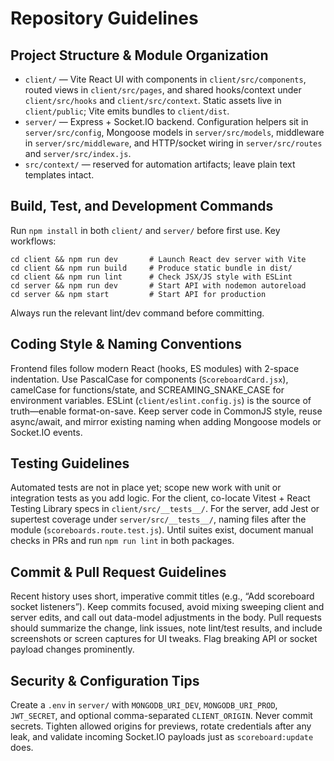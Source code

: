 # Repository Guidelines

## Project Structure & Module Organization
- `client/` — Vite React UI with components in `client/src/components`, routed views in `client/src/pages`, and shared hooks/context under `client/src/hooks` and `client/src/context`. Static assets live in `client/public`; Vite emits bundles to `client/dist`.
- `server/` — Express + Socket.IO backend. Configuration helpers sit in `server/src/config`, Mongoose models in `server/src/models`, middleware in `server/src/middleware`, and HTTP/socket wiring in `server/src/routes` and `server/src/index.js`.
- `src/context/` — reserved for automation artifacts; leave plain text templates intact.

## Build, Test, and Development Commands
Run `npm install` in both `client/` and `server/` before first use. Key workflows:
```
cd client && npm run dev       # Launch React dev server with Vite
cd client && npm run build     # Produce static bundle in dist/
cd client && npm run lint      # Check JSX/JS style with ESLint
cd server && npm run dev       # Start API with nodemon autoreload
cd server && npm start         # Start API for production
```
Always run the relevant lint/dev command before committing.

## Coding Style & Naming Conventions
Frontend files follow modern React (hooks, ES modules) with 2-space indentation. Use PascalCase for components (`ScoreboardCard.jsx`), camelCase for functions/state, and SCREAMING_SNAKE_CASE for environment variables. ESLint (`client/eslint.config.js`) is the source of truth—enable format-on-save. Keep server code in CommonJS style, reuse async/await, and mirror existing naming when adding Mongoose models or Socket.IO events.

## Testing Guidelines
Automated tests are not in place yet; scope new work with unit or integration tests as you add logic. For the client, co-locate Vitest + React Testing Library specs in `client/src/__tests__/`. For the server, add Jest or supertest coverage under `server/src/__tests__/`, naming files after the module (`scoreboards.route.test.js`). Until suites exist, document manual checks in PRs and run `npm run lint` in both packages.

## Commit & Pull Request Guidelines
Recent history uses short, imperative commit titles (e.g., “Add scoreboard socket listeners”). Keep commits focused, avoid mixing sweeping client and server edits, and call out data-model adjustments in the body. Pull requests should summarize the change, link issues, note lint/test results, and include screenshots or screen captures for UI tweaks. Flag breaking API or socket payload changes prominently.

## Security & Configuration Tips
Create a `.env` in `server/` with `MONGODB_URI_DEV`, `MONGODB_URI_PROD`, `JWT_SECRET`, and optional comma-separated `CLIENT_ORIGIN`. Never commit secrets. Tighten allowed origins for previews, rotate credentials after any leak, and validate incoming Socket.IO payloads just as `scoreboard:update` does.
